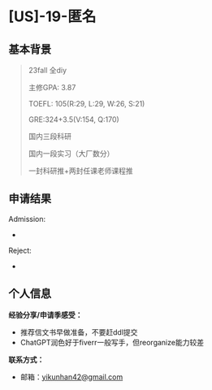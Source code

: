 # \[US\]-19-匿名 

## 基本背景

>23fall 全diy
>
>主修GPA: 3.87
>
>TOEFL: 105(R:29, L:29, W:26, S:21)
>
>GRE:324+3.5(V:154, Q:170)
>
>国内三段科研
>
>国内一段实习（大厂数分）
>
>一封科研推+两封任课老师课程推

## 申请结果

Admission:

+ 

Reject:

+ 

## 个人信息

**经验分享/申请季感受：**

+ 推荐信文书早做准备，不要赶ddl提交
+ ChatGPT润色好于fiverr一般写手，但reorganize能力较差

**联系方式：**

+ 邮箱：yikunhan42@gmail.com
